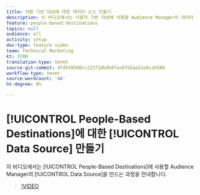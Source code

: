 ```yaml
---
title: 사람 기반 대상에 대한 데이터 소스 만들기
description: 이 비디오에서는 사용자 기반 대상에 사용할 Audience Manager의 데이터 소스 생성을 안내합니다.
feature: people-based destinations
topics: null
audience: all
activity: setup
doc-type: feature video
team: Technical Marketing
kt: 3700
translation-type: tm+mt
source-git-commit: dfd549508cc223714bdb07ac6fd2aa31e6ca5586
workflow-type: tm+mt
source-wordcount: '46'
ht-degree: 0%

---
```



# [!UICONTROL People-Based Destinations]에 대한 [!UICONTROL Data Source] 만들기

이 비디오에서는 [!UICONTROL People-Based Destinations]에 사용할 Audience Manager의 [!UICONTROL Data Source]을 만드는 과정을 안내합니다.

>[!VIDEO](https://video.tv.adobe.com/v/29006/?quality=12)
